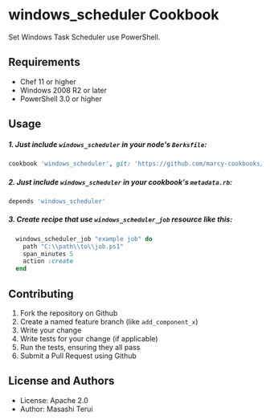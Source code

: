 windows_scheduler Cookbook
==========================
Set Windows Task Scheduler use PowerShell.

Requirements
------------
* Chef 11 or higher
* Windows 2008 R2 or later
* PowerShell 3.0 or higher

Usage
-----

##### 1. Just include `windows_scheduler` in your node's `Berksfile`:
```ruby
cookbook 'windows_scheduler', git: 'https://github.com/marcy-cookbooks/windows_scheduler.git'
```

##### 2. Just include `windows_scheduler` in your cookbook's `metadata.rb`:
```ruby
depends 'windows_scheduler'
```

##### 3. Create recipe that use `windows_scheduler_job` resource like this:
```ruby
  windows_scheduler_job "example job" do
    path "C:\\path\\to\\job.ps1"
    span_minutes 5
    action :create
  end
```

Contributing
------------

1. Fork the repository on Github
2. Create a named feature branch (like `add_component_x`)
3. Write your change
4. Write tests for your change (if applicable)
5. Run the tests, ensuring they all pass
6. Submit a Pull Request using Github

License and Authors
-------------------
* License: Apache 2.0
* Author: Masashi Terui

